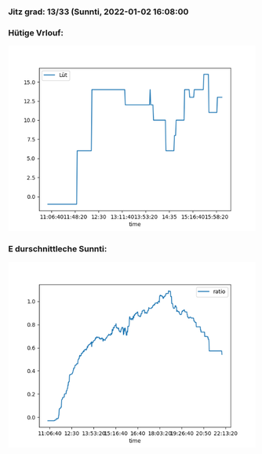 ### Jitz grad: 13/33 (Sunnti, 2022-01-02 16:08:00

### Hütige Vrlouf:
![Graph](Today.png)

### E durschnittleche Sunnti:
![Graph](Sunnti.png)